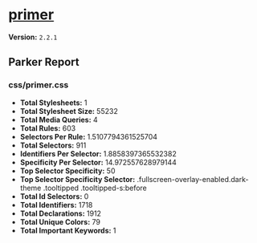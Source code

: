 # [primer]( http://primercss.io )

**Version:** `2.2.1`

## Parker Report

### css/primer.css

- **Total Stylesheets:** 1
- **Total Stylesheet Size:** 55232
- **Total Media Queries:** 4
- **Total Rules:** 603
- **Selectors Per Rule:** 1.5107794361525704
- **Total Selectors:** 911
- **Identifiers Per Selector:** 1.8858397365532382
- **Specificity Per Selector:** 14.972557628979144
- **Top Selector Specificity:** 50
- **Top Selector Specificity Selector:** .fullscreen-overlay-enabled.dark-theme .tooltipped .tooltipped-s:before
- **Total Id Selectors:** 0
- **Total Identifiers:** 1718
- **Total Declarations:** 1912
- **Total Unique Colors:** 79
- **Total Important Keywords:** 1
